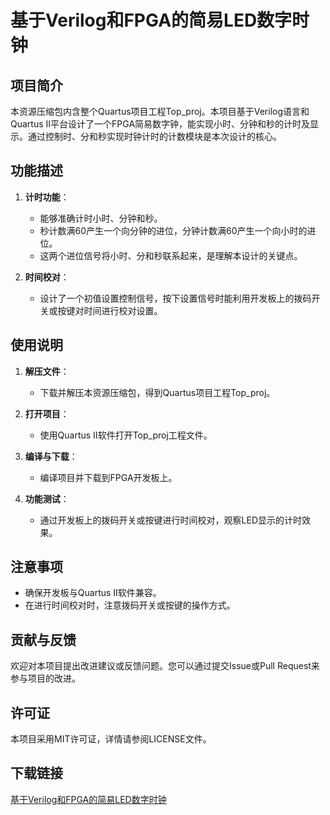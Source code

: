 # 基于Verilog和FPGA的简易LED数字时钟

## 项目简介

本资源压缩包内含整个Quartus项目工程Top_proj。本项目基于Verilog语言和Quartus II平台设计了一个FPGA简易数字钟，能实现小时、分钟和秒的计时及显示。通过控制时、分和秒实现时钟计时的计数模块是本次设计的核心。

## 功能描述

1. **计时功能**：
   - 能够准确计时小时、分钟和秒。
   - 秒计数满60产生一个向分钟的进位，分钟计数满60产生一个向小时的进位。
   - 这两个进位信号将小时、分和秒联系起来，是理解本设计的关键点。

2. **时间校对**：
   - 设计了一个初值设置控制信号，按下设置信号时能利用开发板上的拨码开关或按键对时间进行校对设置。

## 使用说明

1. **解压文件**：
   - 下载并解压本资源压缩包，得到Quartus项目工程Top_proj。

2. **打开项目**：
   - 使用Quartus II软件打开Top_proj工程文件。

3. **编译与下载**：
   - 编译项目并下载到FPGA开发板上。

4. **功能测试**：
   - 通过开发板上的拨码开关或按键进行时间校对，观察LED显示的计时效果。

## 注意事项

- 确保开发板与Quartus II软件兼容。
- 在进行时间校对时，注意拨码开关或按键的操作方式。

## 贡献与反馈

欢迎对本项目提出改进建议或反馈问题。您可以通过提交Issue或Pull Request来参与项目的改进。

## 许可证

本项目采用MIT许可证，详情请参阅LICENSE文件。

## 下载链接

[基于Verilog和FPGA的简易LED数字时钟](https://pan.quark.cn/s/3a21390fb3e1)